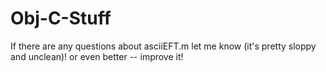 Obj-C-Stuff
===========

If there are any questions about asciiEFT.m let me know (it's pretty sloppy and unclean)!
or even better -- improve it!
